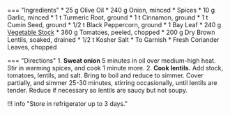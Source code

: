=== "Ingredients"
    * 25 g Olive Oil
    * 240 g Onion, minced
    * Spices
        * 10 g Garlic, minced
        * 1 t Turmeric Root, ground
        * 1 t Cinnamon, ground
        * 1 t Cumin Seed, ground
        * 1/2 t Black Peppercorn, ground
        * 1 Bay Leaf
    * 240 g [Vegetable Stock](../../soups/stocks/vegetable-stock.md)
    * 360 g Tomatoes, peeled, chopped
    * 200 g Dry Brown Lentils, soaked, drained
    * 1/2 t Kosher Salt
    * To Garnish
        * Fresh Coriander Leaves, chopped

=== "Directions"
    1. **Sweat onion** 5 minutes in oil over medium-high heat. Stir in warming spices, and cook 1 minute more.
    2. **Cook lentils.** Add stock, tomatoes, lentils, and salt. Bring to boil and reduce to simmer. Cover partially, and simmer 25-30 minutes, stirring occasionally, until lentils are tender. Reduce if necessary so lentils are saucy but not soupy.

!!! info "Store in refrigerator up to 3 days."

[^1]: {{ cite.bittman_how_to_cook_everything }} 431-432.
